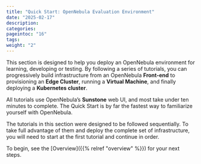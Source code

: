 ```yaml
---
title: "Quick Start: OpenNebula Evaluation Environment"
date: "2025-02-17"
description:
categories:
pageintoc: "16"
tags:
weight: "2"
---
```


<a id="quick-start"></a>

<a id="qs"></a>

<!--# Quick Start: OpenNebula Evaluation Environment [formerly Quick Start] -->

This section is designed to help you deploy an OpenNebula environment for learning, developing or testing. By following a series of tutorials, you can progressively build infrastructure from an OpenNebula **Front-end** to provisioning an **Edge Cluster**, running a **Virtual Machine**, and finally deploying a **Kubernetes cluster**.

All tutorials use OpenNebula’s **Sunstone** web UI, and most take under ten minutes to complete. The Quick Start is by far the fastest way to familiarize yourself with OpenNebula.

The tutorials in this section were designed to be followed sequentially. To take full advantage of them and deploy the complete set of infrastructure, you will need to start at the first tutorial and continue in order.

To begin, see the [Overview]({{% relref "overview" %}}) for your next steps.
